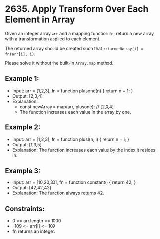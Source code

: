 # 2635. Apply Transform Over Each Element in Array

Given an integer array `arr` and a mapping function `fn`, return a new array with a transformation applied to each element.

The returned array should be created such that `returnedArray[i] = fn(arr[i], i)`.

Please solve it without the built-in `Array.map` method.

## Example 1:

- Input: arr = [1,2,3], fn = function plusone(n) { return n + 1; }
- Output: [2,3,4]
- Explanation:
    - const newArray = map(arr, plusone); // [2,3,4]
    - The function increases each value in the array by one. 

## Example 2:

- Input: arr = [1,2,3], fn = function plusI(n, i) { return n + i; }
- Output: [1,3,5]
- Explanation: The function increases each value by the index it resides in.

## Example 3:

- Input: arr = [10,20,30], fn = function constant() { return 42; }
- Output: [42,42,42]
- Explanation: The function always returns 42.
 

## Constraints:

- 0 <= arr.length <= 1000
- -109 <= arr[i] <= 109
- fn returns an integer.
